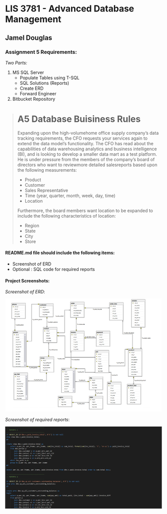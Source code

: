 # LIS 3781 - Advanced Database Management

## Jamel Douglas

### Assignment 5 Requirements:

*Two Parts:*

1. MS SQL Server
    - Populate Tables using T-SQL
    - SQL Solutions (Reports)
    - Create ERD
    - Forward Engineer
2. Bitbucket Repository 

> # A5 Database Buisiness Rules
> 
> Expanding upon the high-volumehome office supply company’s data tracking requirements, the CFO requests your services again to extend the data model’s functionality. The CFO has read about the capabilities of data warehousing analytics and business intelligence (BI), and is looking to develop a smaller data mart as a test platform. He is under pressure from the members of the company’s board of directors who want to reviewmore detailed salesreports based upon the following measurements:
> - Product
> - Customer
> - Sales Representative
> - Time (year, quarter, month, week, day, time)
> - Location
> 
> Furthermore, the board members want location to be expanded to include the following characteristics of location:
> - Region
> - State
> - City
> - Store

#### README.md file should include the following items:

* Screenshot of ERD
* Optional : SQL code for required reports

#### Project Screenshots:

*Screenshot of ERD*:

![ERD Screenshot](img/erd.png)

*Screenshot of required reports*:

![Screenshot of required reports](img/reports.png)

